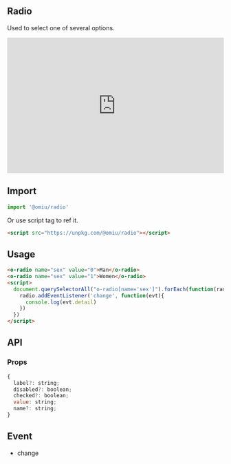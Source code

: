 ## Radio  

Used to select one of several options.

<iframe height="315" style="width: 100%;" scrolling="no" title="OMIU Radio" src="https://codepen.io/omijs/embed/GRpjapr?height=315&theme-id=dark&default-tab=html,result" frameborder="no" allowtransparency="true" allowfullscreen="true" loading="lazy">
  See the Pen <a href='https://codepen.io/omijs/pen/GRpjapr'>OMIU Radio</a> by OMI
  (<a href='https://codepen.io/omijs'>@omijs</a>) on <a href='https://codepen.io'>CodePen</a>.
</iframe>

## Import

```js
import '@omiu/radio'
```

Or use script tag to ref it.


```html
<script src="https://unpkg.com/@omiu/radio"></script>
```

## Usage

```html
<o-radio name="sex" value="0">Man</o-radio>
<o-radio name="sex" value="1">Women</o-radio>
<script>
  document.querySelectorAll("o-radio[name='sex']").forEach(function(radio){
    radio.addEventListener('change', function(evt){
      console.log(evt.detail)
    })
  })
</script>
```


## API

### Props

```jsx
{
  label?: string;
  disabled?: boolean;
  checked?: boolean;
  value: string;
  name?: string;
}
```

## Event

* change
